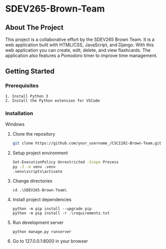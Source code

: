 # SDEV265-Brown-Team

## About The Project

This project is a collaborative effort by the SDEV265 Brown Team. It is a web application bulit with HTML/CSS, JavaScript, and Django. With this web application you can create, edit, delete, and view flashcards. The application also features a Pomodoro timer to improve time management.


## Getting Started

### Prerequisites
    
    1. Install Python 3
    2. Install the Python extension for VSCode
    
### Installation

Windows

1. Clone the repository
   ```sh
   git clone https://github.com/your_username_/CSCI202-Brown-Team.git
   ```
2. Setup project environment
    ```sh
    Set-ExecutionPolicy Unrestricted -Scope Process
    py -3 -m venv .venv
    .venv\scripts\activate
    ```
3. Change directories
    ```
    cd .\SDEV265-Brown-Team\
    ```
4. Install project dependencies
   ```
   python -m pip install --upgrade pip
   python -m pip install -r .\requirements.txt
   ```
5. Run development server
   ```
   python manage.py runserver
   ```
6. Go to 127.0.0.1:8000 in your browser
